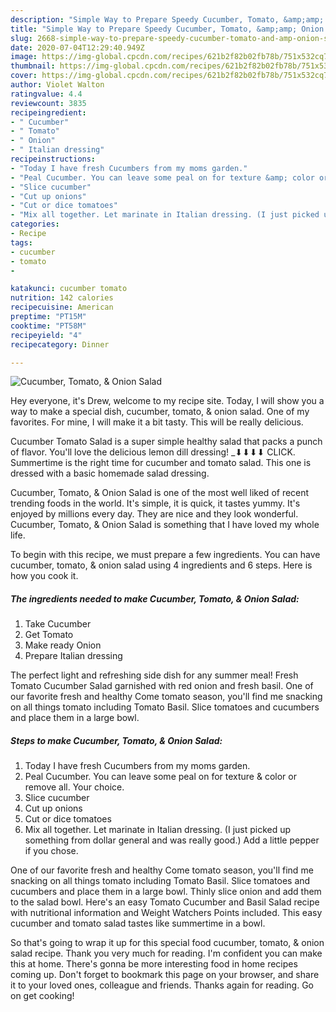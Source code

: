 ```yaml
---
description: "Simple Way to Prepare Speedy Cucumber, Tomato, &amp;amp; Onion Salad"
title: "Simple Way to Prepare Speedy Cucumber, Tomato, &amp;amp; Onion Salad"
slug: 2668-simple-way-to-prepare-speedy-cucumber-tomato-and-amp-onion-salad
date: 2020-07-04T12:29:40.949Z
image: https://img-global.cpcdn.com/recipes/621b2f82b02fb78b/751x532cq70/cucumber-tomato-onion-salad-recipe-main-photo.jpg
thumbnail: https://img-global.cpcdn.com/recipes/621b2f82b02fb78b/751x532cq70/cucumber-tomato-onion-salad-recipe-main-photo.jpg
cover: https://img-global.cpcdn.com/recipes/621b2f82b02fb78b/751x532cq70/cucumber-tomato-onion-salad-recipe-main-photo.jpg
author: Violet Walton
ratingvalue: 4.4
reviewcount: 3835
recipeingredient:
- " Cucumber"
- " Tomato"
- " Onion"
- " Italian dressing"
recipeinstructions:
- "Today I have fresh Cucumbers from my moms garden."
- "Peal Cucumber. You can leave some peal on for texture &amp; color or remove all. Your choice."
- "Slice cucumber"
- "Cut up onions"
- "Cut or dice tomatoes"
- "Mix all together. Let marinate in Italian dressing. (I just picked up something from dollar general and was really good.) Add a little pepper if you chose."
categories:
- Recipe
tags:
- cucumber
- tomato
- 

katakunci: cucumber tomato  
nutrition: 142 calories
recipecuisine: American
preptime: "PT15M"
cooktime: "PT58M"
recipeyield: "4"
recipecategory: Dinner

---
```



![Cucumber, Tomato, &amp; Onion Salad](https://img-global.cpcdn.com/recipes/621b2f82b02fb78b/751x532cq70/cucumber-tomato-onion-salad-recipe-main-photo.jpg)

Hey everyone, it's Drew, welcome to my recipe site. Today, I will show you a way to make a special dish, cucumber, tomato, &amp; onion salad. One of my favorites. For mine, I will make it a bit tasty. This will be really delicious.

Cucumber Tomato Salad is a super simple healthy salad that packs a punch of flavor. You&#39;ll love the delicious lemon dill dressing! _­⬇⬇⬇⬇ CLICK. Summertime is the right time for cucumber and tomato salad. This one is dressed with a basic homemade salad dressing.

Cucumber, Tomato, &amp; Onion Salad is one of the most well liked of recent trending foods in the world. It's simple, it is quick, it tastes yummy. It's enjoyed by millions every day. They are nice and they look wonderful. Cucumber, Tomato, &amp; Onion Salad is something that I have loved my whole life.


To begin with this recipe, we must prepare a few ingredients. You can have cucumber, tomato, &amp; onion salad using 4 ingredients and 6 steps. Here is how you cook it.

<!--inarticleads1-->

##### The ingredients needed to make Cucumber, Tomato, &amp; Onion Salad:

1. Take  Cucumber
1. Get  Tomato
1. Make ready  Onion
1. Prepare  Italian dressing


The perfect light and refreshing side dish for any summer meal! Fresh Tomato Cucumber Salad garnished with red onion and fresh basil. One of our favorite fresh and healthy Come tomato season, you&#39;ll find me snacking on all things tomato including Tomato Basil. Slice tomatoes and cucumbers and place them in a large bowl. 

<!--inarticleads2-->

##### Steps to make Cucumber, Tomato, &amp; Onion Salad:

1. Today I have fresh Cucumbers from my moms garden.
1. Peal Cucumber. You can leave some peal on for texture &amp; color or remove all. Your choice.
1. Slice cucumber
1. Cut up onions
1. Cut or dice tomatoes
1. Mix all together. Let marinate in Italian dressing. (I just picked up something from dollar general and was really good.) Add a little pepper if you chose.


One of our favorite fresh and healthy Come tomato season, you&#39;ll find me snacking on all things tomato including Tomato Basil. Slice tomatoes and cucumbers and place them in a large bowl. Thinly slice onion and add them to the salad bowl. Here&#39;s an easy Tomato Cucumber and Basil Salad recipe with nutritional information and Weight Watchers Points included. This easy cucumber and tomato salad tastes like summertime in a bowl. 

So that's going to wrap it up for this special food cucumber, tomato, &amp; onion salad recipe. Thank you very much for reading. I'm confident you can make this at home. There's gonna be more interesting food in home recipes coming up. Don't forget to bookmark this page on your browser, and share it to your loved ones, colleague and friends. Thanks again for reading. Go on get cooking!
